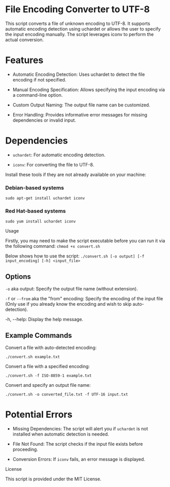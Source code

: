 
# File Encoding Converter to UTF-8

This script converts a file of unknown encoding to UTF-8. It supports automatic encoding detection using uchardet or allows the user to specify the input encoding manually. The script leverages iconv to perform the actual conversion.

# Features

- Automatic Encoding Detection: Uses uchardet to detect the file encoding if not specified.

- Manual Encoding Specification: Allows specifying the input encoding via a command-line option.

- Custom Output Naming: The output file name can be customized.

- Error Handling: Provides informative error messages for missing dependencies or invalid input.

# Dependencies

- `uchardet`: For automatic encoding detection.

- `iconv`: For converting the file to UTF-8.

Install these tools if they are not already available on your machine:
### Debian-based systems
`sudo apt-get install uchardet iconv`

### Red Hat-based systems
`sudo yum install uchardet iconv`

Usage

Firstly, you may need to make the script executable before you can run it via the following command: `chmod +x convert.sh`

Below shows how to use the script:
`./convert.sh [-o output] [-f input_encoding] [-h] <input_file>`

## Options

`-o` aka output: Specify the output file name (without extension).

`-f` or `--from` aka the "from" encoding: Specify the encoding of the input file (Only use if you already know the encoding and wish to skip auto-detection).

-h, --help: Display the help message.

## Example Commands

Convert a file with auto-detected encoding:

`./convert.sh example.txt`

Convert a file with a specified encoding:

`./convert.sh -f ISO-8859-1 example.txt`

Convert and specify an output file name:

`./convert.sh -o converted_file.txt -f UTF-16 input.txt`

# Potential Errors

- Missing Dependencies: The script will alert you if `uchardet` is not installed when automatic detection is needed.

- File Not Found: The script checks if the input file exists before proceeding.

- Conversion Errors: If `iconv` fails, an error message is displayed.

License

This script is provided under the MIT License.
